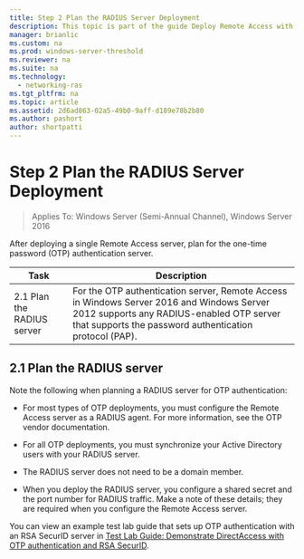 ```yaml
---
title: Step 2 Plan the RADIUS Server Deployment
description: This topic is part of the guide Deploy Remote Access with OTP Authentication in Windows Server 2016.
manager: brianlic
ms.custom: na
ms.prod: windows-server-threshold
ms.reviewer: na
ms.suite: na
ms.technology: 
  - networking-ras
ms.tgt_pltfrm: na
ms.topic: article
ms.assetid: 2d6ad863-02a5-49b0-9aff-d189e78b2b80
ms.author: pashort
author: shortpatti
---
```

# Step 2 Plan the RADIUS Server Deployment

>Applies To: Windows Server (Semi-Annual Channel), Windows Server 2016

After deploying a single Remote Access server, plan for the one-time password (OTP) authentication server.  
  
|Task|Description|  
|----|--------|  
|2.1 Plan the RADIUS server|For the OTP authentication server, Remote Access in  Windows Server 2016 and Windows Server 2012 supports any RADIUS-enabled OTP server that supports the password authentication protocol (PAP).|  
  
## <a name="BKMK_1.1"></a>2.1 Plan the RADIUS server  
Note the following when planning a RADIUS server for OTP authentication:  
  
-   For most types of OTP deployments, you must configure the Remote Access server as a RADIUS agent. For more information, see the OTP vendor documentation.  
  
-   For all OTP deployments, you must synchronize your Active Directory users with your RADIUS server.  
  
-   The RADIUS server does not need to be a domain member.  
  
-   When you deploy the RADIUS server, you configure a shared secret and the port number for RADIUS traffic. Make a note of these details; they are required when you configure the Remote Access server.  
  
You can view an example test lab guide that sets up OTP authentication with an RSA SecurID server in [Test Lab Guide: Demonstrate DirectAccess with OTP authentication and RSA SecurID](https://technet.microsoft.com/windows-server-docs/networking/remote-access/directaccess/tlg-otp-securid/test-lab-guide-demonstrate-directaccess-with-otp-authentication-and-rsa-securid).  
  
  
  


